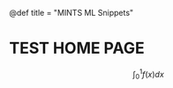 @def title = "MINTS ML Snippets"

# TEST HOME PAGE

$$
    \int_0^1 f(x) dx
$$


<!-- # How to use Franklin -->

<!-- \tableofcontents <\!-- you can use \toc as well -\-> -->

<!-- This section is meant as a refresher if you're new to Franklin. -->
<!-- Have a look at both how the website renders and the corresponding markdown (`index.md`). -->
<!-- Modify at will to get a feeling for how things work! -->

<!-- Ps: if you want to modify the header or footer or the general look of the website, adjust the files in -->
<!-- * `src/_css/` and -->
<!-- * `src/_html_parts/`. -->

<!-- ## The base with Markdown -->

<!-- The [standard markdown syntax](https://github.com/adam-p/markdown-here/wiki/Markdown-Cheatsheet) can be used such as titles using `#`, lists: -->

<!-- * element with **bold** -->
<!-- * element with _emph_ -->

<!-- or code-blocks `inline` or with highlighting (note the `@def hascode = true` in the source to allow [highlight.js](https://highlightjs.org/) to do its job): -->

<!-- ```julia -->
<!-- abstract type Point end -->
<!-- struct PointR2{T<:Real} <: Point -->
<!--     x::T -->
<!--     y::T -->
<!-- end -->
<!-- struct PointR3{T<:Real} <: Point -->
<!--     x::T -->
<!--     y::T -->
<!--     z::T -->
<!-- end -->
<!-- function len(p::T) where T<:Point -->
<!--   sqrt(sum(getfield(p, η)^2 for η ∈ fieldnames(T))) -->
<!-- end -->
<!-- ``` -->

<!-- You can also quote stuff -->

<!-- > You must have chaos within you to ... -->

<!-- or have tables: -->

<!-- | English         | Mandarin   | -->
<!-- | --------------- | ---------- | -->
<!-- | winnie the pooh | 维尼熊      | -->

<!-- Note that you may have to do a bit of CSS-styling to get these elements to look the way you want them (the same holds for the whole page in fact). -->

<!-- ### Symbols and html entities -->

<!-- If you want a dollar sign you have to escape it like so: \$, you can also use html entities like so: &rarr; or &pi; or, if you're using Juno for instance, you can use `\pi[TAB]` to insert the symbol as is: π (it will be converted to a html entity).[^1] -->

<!-- If you want to show a backslash, just use it like so: \ ; if you want to force a line break, use a ` \\ ` like \\ so (this is on a new line).[^blah] -->

<!-- If you want to show a backtick, escape it like so: \` and if you want to show a tick in inline code use double backticks like ``so ` ...``. -->

<!-- Footnotes are nice too: -->

<!-- [^1]: this is the text for the first footnote, you can style all this looking at `.fndef` elements; note that the whole footnote definition is _expected to be on the same line_. -->
<!-- [^blah]: and this is a longer footnote with some blah from veggie ipsum: turnip greens yarrow ricebean rutabaga endive cauliflower sea lettuce kohlrabi amaranth water spinach avocado daikon napa cabbage asparagus winter purslane kale. Celery potato scallion desert raisin horseradish spinach carrot soko. -->

<!-- ## Basic Franklin extensions -->

<!-- ### Divs -->

<!-- It is sometimes useful to have a short way to make a part of the page belong to a div so that it can be styled separately. -->
<!-- You can do this easily with Franklin by using `@@divname ... @@`. -->
<!-- For instance, you could want a blue background behind some text. -->

<!-- @@colbox-blue -->
<!-- Here we go! (this is styled in the css sheet with name "colbox-blue"). -->
<!-- @@ -->

<!-- Since it's just a `<div>` block, you can put this construction wherever you like and locally style your text. -->

<!-- ### LaTeX and Maths -->

<!-- Essentially three things are imitated from LaTeX -->

<!-- 1. you can introduce definitions using `\newcommand` -->
<!-- 1. you can use hyper-references with `\eqref`, `\cite`, ... -->
<!-- 1. you can show nice maths (via KaTeX) -->

<!-- The definitions can be introduced in the page or in the `config.md` (in which case they're available everywhere as opposed to just in that page). -->
<!-- For instance, the commands `\scal` and `\R` are defined in the config file (see `src/config.md`) and can directly be used whereas the command `\E` is defined below (and therefore only available on this page): -->

<!-- \newcommand{\E}[1]{\mathbb E\left[#1\right]} -->

<!-- Now we can write something like -->

<!-- $$  \varphi(\E{X}) \le \E{\varphi(X)}. \label{equation blah} $$ -->

<!-- since we've given it the label `\label{equation blah}`, we can refer it like so: \eqref{equation blah} which can be convenient for pages that are math-heavy. -->

<!-- In a similar vein you can cite references that would be at the bottom of the page: \citep{noether15, bezanson17}. -->

<!-- **Note**: the LaTeX commands you define can also incorporate standard markdown (though not in a math environment) so for instance let's define a silly `\bolditalic` command. -->

<!-- \newcommand{\bolditalic}[1]{_**!#1**_} <\!--_ ignore this comment, it helps atom to not get confused by the trailing underscore when highlighting the code but is not necessary.-\-> -->

<!-- and use it \bolditalic{here for example}. -->

<!-- Here's another quick one, a command to change the color: -->

<!-- \newcommand{\col}[2]{~~~<span style="color:~~~#1~~~">~~~!#2~~~</span>~~~} -->

<!-- This is \col{blue}{in blue} or \col{#bf37bc}{in #bf37bc}. -->

<!-- ### A quick note on whitespaces -->

<!-- For most commands you will use `#k` to refer to the $k$-th argument as in LaTeX. -->
<!-- In order to reduce headaches, this forcibly introduces a whitespace on the left of whatever is inserted which, usually, changes nothing visible (e.g. in a math settings). -->
<!-- However there _may be_ situations where you do not want this to happen and you know that the insertion will not clash with anything else. -->
<!-- In that case, you should simply use `!#k` which will not introduce that whitespace. -->
<!-- It's probably easier to see this in action: -->

<!-- \newcommand{\pathwith}[1]{`/usr/local/bin/#1`} -->
<!-- \newcommand{\pathwithout}[1]{`/usr/local/bin/!#1`} -->

<!-- * with: \pathwith{script.jl}, there's a whitespace you don't want 🚫 -->
<!-- * without: \pathwithout{script.jl} here there isn't ✅ -->

<!-- ### Raw HTML -->

<!-- You can include raw HTML by just surrounding a block with `~~~`. -->
<!-- Not much more to add. -->
<!-- This may be useful for local custom layouts like having a photo next to a text in a specific way. -->

<!-- ~~~ -->
<!-- <div class="row"> -->
<!--   <div class="container"> -->
<!--     <img class="left" src="/assets/rndimg.jpg"> -->
<!--     <p> -->
<!--     Marine iguanas are truly splendid creatures. They're found on the Gálapagos islands, have skin that basically acts as a solar panel, can swim and may have the ability to adapt their body size depending on whether there's food or not. -->
<!--     </p> -->
<!--     <p> -->
<!--     Evolution is cool. -->
<!--     </p> -->
<!--     <div style="clear: both"></div>       -->
<!--   </div> -->
<!-- </div> -->
<!-- ~~~ -->

<!-- **Note 1**: again, entire such blocks can be made into latex-like commands via `\newcommand{\mynewblock}[1]{...}`. -->

<!-- **Note 2**: whatever is in a raw HTML block is *not* further processed (so you can't have LaTeX in there for instance). A partial way around this is to use `@@...` blocks which *will* be recursively parsed. The following code gives the same result as above with the small difference that there is LaTeX being processed in the inner div. -->

<!-- @@row -->
<!-- @@container -->
<!-- @@left ![](/assets/rndimg.jpg) @@ -->
<!-- @@ -->
<!-- Marine iguanas are **truly splendid** creatures. They're not found in equations like $\exp(-i\pi)+1$. But they're still quite cool. -->
<!-- ~~~ -->
<!-- <div style="clear: both"></div> -->
<!-- ~~~ -->
<!-- @@ -->

<!-- ## Pages and structure -->

<!-- Here are a few empty pages connecting to the menu links to show where files can go and the resulting paths. (It's probably best if you look at the source folder for this). -->

<!-- * [menu 1](/menu1/) -->
<!-- * [menu 2](/menu2/) -->
<!-- * [menu 3](/menu3/) -->

<!-- ## References (not really) -->

<!-- * \biblabel{noether15}{Noether (1915)} **Noether**,  Körper und Systeme rationaler Funktionen, 1915. -->
<!-- * \biblabel{bezanson17}{Bezanson et al. (2017)} **Bezanson**, **Edelman**, **Karpinski** and **Shah**, [Julia: a fresh approach to numerical computing](https://julialang.org/research/julia-fresh-approach-BEKS.pdf), SIAM review 2017. -->

<!-- ## Header and Footer -->

<!-- As you can see here at the bottom of the page, there is a footer which you may want on all pages but for instance you may want the date of last modification to be displayed. -->
<!-- In a fashion heavily inspired by [Hugo](https://gohugo.io), you can write things like -->

<!-- ```html -->
<!-- Last modified: {{ fill fd_mtime }}. -->
<!-- ``` -->

<!-- (cf. `src/_html_parts/page_foot.html`) which will then replace these braces with the content of a dictionary of variables at the key `fd_mtime`. -->
<!-- This dictionary of variables is accessed locally by pages through `@def varname = value` and globally through the `config.md` page via the same syntax. -->

<!-- There's a few other such functions of the form `{{fname p₁ p₂}}` as well as support for conditional blocks. If you wander through the `src/_html_parts/` folder and its content, you should be able to see those in action. -->
